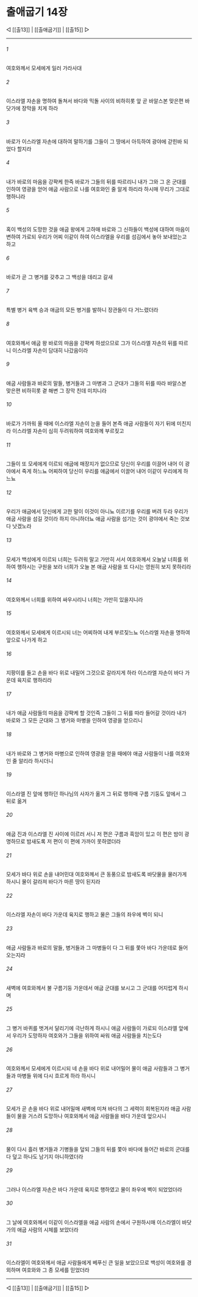 # 출애굽기 14장

◁ [[출13]] | [[출애굽기]] | [[출15]] ▷
***

###### 1
여호와께서 모세에게 일러 가라사대

###### 2
이스라엘 자손을 명하여 돌쳐서 바다와 믹돌 사이의 비하히롯 앞 곧 바알스본 맞은편 바닷가에 장막을 치게 하라

###### 3
바로가 이스라엘 자손에 대하여 말하기를 그들이 그 땅에서 아득하여 광야에 갇힌바 되었다 할지라

###### 4
내가 바로의 마음을 강퍅케 한즉 바로가 그들의 뒤를 따르리니 내가 그와 그 온 군대를 인하여 영광을 얻어 애굽 사람으로 나를 여호와인 줄 알게 하리라 하시매 무리가 그대로 행하니라

###### 5
혹이 백성의 도망한 것을 애굽 왕에게 고하매 바로와 그 신하들이 백성에 대하여 마음이 변하여 가로되 우리가 어찌 이같이 하여 이스라엘을 우리를 섬김에서 놓아 보내었는고 하고

###### 6
바로가 곧 그 병거를 갖추고 그 백성을 데리고 갈새

###### 7
특별 병거 육백 승과 애굽의 모든 병거를 발하니 장관들이 다 거느렸더라

###### 8
여호와께서 애굽 왕 바로의 마음을 강퍅케 하셨으므로 그가 이스라엘 자손의 뒤를 따르니 이스라엘 자손이 담대히 나갔음이라

###### 9
애굽 사람들과 바로의 말들, 병거들과 그 마병과 그 군대가 그들의 뒤를 따라 바알스본 맞은편 비하히롯 곁 해변 그 장막 친데 미치니라

###### 10
바로가 가까워 올 때에 이스라엘 자손이 눈을 들어 본즉 애굽 사람들이 자기 뒤에 미친지라 이스라엘 자손이 심히 두려워하여 여호와께 부르짖고

###### 11
그들이 또 모세에게 이르되 애굽에 매장지가 없으므로 당신이 우리를 이끌어 내어 이 광야에서 죽게 하느뇨 어찌하여 당신이 우리를 애굽에서 이끌어 내어 이같이 우리에게 하느뇨

###### 12
우리가 애굽에서 당신에게 고한 말이 이것이 아니뇨 이르기를 우리를 버려 두라 우리가 애굽 사람을 섬길 것이라 하지 아니하더뇨 애굽 사람을 섬기는 것이 광야에서 죽는 것보다 낫겠노라

###### 13
모세가 백성에게 이르되 너희는 두려워 말고 가만히 서서 여호와께서 오늘날 너희를 위하여 행하시는 구원을 보라 너희가 오늘 본 애굽 사람을 또 다시는 영원히 보지 못하리라

###### 14
여호와께서 너희를 위하여 싸우시리니 너희는 가만히 있을지니라

###### 15
여호와께서 모세에게 이르시되 너는 어찌하여 내게 부르짖느뇨 이스라엘 자손을 명하여 앞으로 나가게 하고

###### 16
지팡이를 들고 손을 바다 위로 내밀어 그것으로 갈라지게 하라 이스라엘 자손이 바다 가운데 육지로 행하리라

###### 17
내가 애굽 사람들의 마음을 강퍅케 할 것인즉 그들이 그 뒤를 따라 들어갈 것이라 내가 바로와 그 모든 군대와 그 병거와 마병을 인하여 영광을 얻으리니

###### 18
내가 바로와 그 병거와 마병으로 인하여 영광을 얻을 때에야 애굽 사람들이 나를 여호와인 줄 알리라 하시더니

###### 19
이스라엘 진 앞에 행하던 하나님의 사자가 옮겨 그 뒤로 행하매 구름 기둥도 앞에서 그 뒤로 옮겨

###### 20
애굽 진과 이스라엘 진 사이에 이르러 서니 저 편은 구름과 흑암이 있고 이 편은 밤이 광명하므로 밤새도록 저 편이 이 편에 가까이 못하였더라

###### 21
모세가 바다 위로 손을 내어민대 여호와께서 큰 동풍으로 밤새도록 바닷물을 물러가게 하시니 물이 갈라져 바다가 마른 땅이 된지라

###### 22
이스라엘 자손이 바다 가운데 육지로 행하고 물은 그들의 좌우에 벽이 되니

###### 23
애굽 사람들과 바로의 말들, 병거들과 그 마병들이 다 그 뒤를 쫓아 바다 가운데로 들어 오는지라

###### 24
새벽에 여호와께서 불 구름기둥 가운데서 애굽 군대를 보시고 그 군대를 어지럽게 하시며

###### 25
그 병거 바퀴를 벗겨서 달리기에 극난하게 하시니 애굽 사람들이 가로되 이스라엘 앞에서 우리가 도망하자 여호와가 그들을 위하여 싸워 애굽 사람들을 치는도다

###### 26
여호와께서 모세에게 이르시되 네 손을 바다 위로 내어밀어 물이 애굽 사람들과 그 병거들과 마병들 위에 다시 흐르게 하라 하시니

###### 27
모세가 곧 손을 바다 위로 내어밀매 새벽에 미쳐 바다의 그 세력이 회복된지라 애굽 사람들이 물을 거스려 도망하나 여호와께서 애굽 사람들을 바다 가운데 엎으시니

###### 28
물이 다시 흘러 병거들과 기병들을 덮되 그들의 뒤를 쫓아 바다에 들어간 바로의 군대를 다 덮고 하나도 남기지 아니하였더라

###### 29
그러나 이스라엘 자손은 바다 가운데 육지로 행하였고 물이 좌우에 벽이 되었었더라

###### 30
그 날에 여호와께서 이같이 이스라엘을 애굽 사람의 손에서 구원하시매 이스라엘이 바닷가의 애굽 사람의 시체를 보았더라

###### 31
이스라엘이 여호와께서 애굽 사람들에게 베푸신 큰 일을 보았으므로 백성이 여호와를 경외하며 여호와와 그 종 모세를 믿었더라

***
◁ [[출13]] | [[출애굽기]] | [[출15]] ▷
